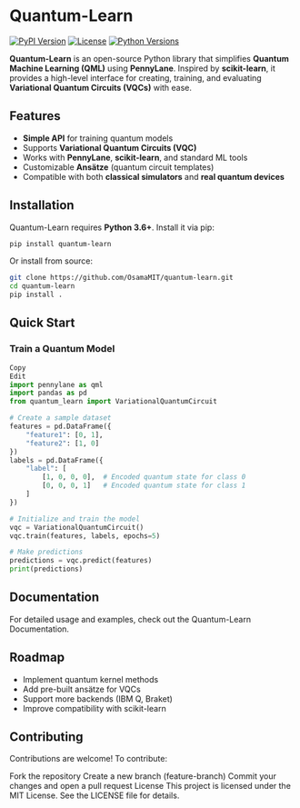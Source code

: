 # Quantum-Learn

[![PyPI Version](https://img.shields.io/pypi/v/quantum-learn.svg)](https://pypi.org/project/quantum-learn/)
[![License](https://img.shields.io/badge/license-MIT-blue.svg)](https://github.com/OsamaMIT/quantum-learn/blob/main/LICENSE)
[![Python Versions](https://img.shields.io/pypi/pyversions/quantum-learn.svg)](https://pypi.org/project/quantum-learn/)

**Quantum-Learn** is an open-source Python library that simplifies **Quantum Machine Learning (QML)** using **PennyLane**. Inspired by **scikit-learn**, it provides a high-level interface for creating, training, and evaluating **Variational Quantum Circuits (VQCs)** with ease.

## Features

- **Simple API** for training quantum models  
- Supports **Variational Quantum Circuits (VQC)**  
- Works with **PennyLane**, **scikit-learn**, and standard ML tools  
- Customizable **Ansätze** (quantum circuit templates)  
- Compatible with both **classical simulators** and **real quantum devices**

## Installation

Quantum-Learn requires **Python 3.6+**. Install it via pip:

```bash
pip install quantum-learn
```

Or install from source:

```bash
git clone https://github.com/OsamaMIT/quantum-learn.git
cd quantum-learn
pip install .
```

## Quick Start
### Train a Quantum Model
```python
Copy
Edit
import pennylane as qml
import pandas as pd
from quantum_learn import VariationalQuantumCircuit

# Create a sample dataset
features = pd.DataFrame({
    "feature1": [0, 1],
    "feature2": [1, 0]
})
labels = pd.DataFrame({
    "label": [
        [1, 0, 0, 0],  # Encoded quantum state for class 0
        [0, 0, 0, 1]   # Encoded quantum state for class 1
    ]
})

# Initialize and train the model
vqc = VariationalQuantumCircuit()
vqc.train(features, labels, epochs=5)

# Make predictions
predictions = vqc.predict(features)
print(predictions)
```

## Documentation
For detailed usage and examples, check out the Quantum-Learn Documentation.

## Roadmap
- Implement quantum kernel methods
- Add pre-built ansätze for VQCs
- Support more backends (IBM Q, Braket)
- Improve compatibility with scikit-learn

## Contributing
Contributions are welcome! To contribute:

Fork the repository
Create a new branch (feature-branch)
Commit your changes and open a pull request
License
This project is licensed under the MIT License. See the LICENSE file for details.
